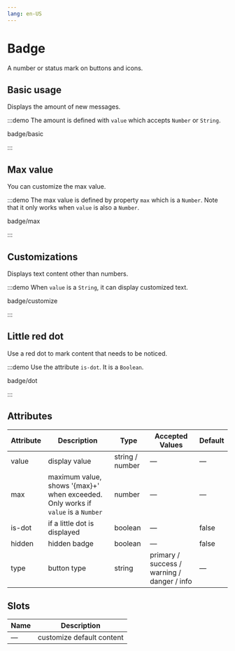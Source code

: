```yaml
---
lang: en-US
---
```


# Badge

A number or status mark on buttons and icons.

## Basic usage

Displays the amount of new messages.

:::demo The amount is defined with `value` which accepts `Number` or `String`.

badge/basic

:::

## Max value

You can customize the max value.

:::demo The max value is defined by property `max` which is a `Number`. Note that it only works when `value` is also a `Number`.

badge/max

:::

## Customizations

Displays text content other than numbers.

:::demo When `value` is a `String`, it can display customized text.

badge/customize

:::

## Little red dot

Use a red dot to mark content that needs to be noticed.

:::demo Use the attribute `is-dot`. It is a `Boolean`.

badge/dot

:::

## Attributes

| Attribute | Description                                                                      | Type            | Accepted Values                             | Default |
| --------- | -------------------------------------------------------------------------------- | --------------- | ------------------------------------------- | ------- |
| value     | display value                                                                    | string / number | —                                           | —       |
| max       | maximum value, shows '{max}+' when exceeded. Only works if `value` is a `Number` | number          | —                                           | —       |
| is-dot    | if a little dot is displayed                                                     | boolean         | —                                           | false   |
| hidden    | hidden badge                                                                     | boolean         | —                                           | false   |
| type      | button type                                                                      | string          | primary / success / warning / danger / info | —       |

## Slots

| Name | Description               |
| ---- | ------------------------- |
| —    | customize default content |
